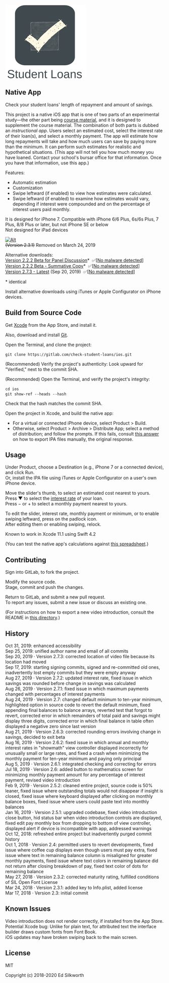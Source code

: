 ![Alt](./app_icon_and_logo.png "Check Student Loans")

## Native App

Check your student loans' length of repayment and amount of savings.

This project is a native iOS app that is one of two parts of an experimental study&mdash;the other part being [course material](https://gitlab.com/check-student-loans/course-material "Click here to locate the course material."), and it is designed to supplement the course material.
The combination of both parts is dubbed an *instructional app*. Users select an estimated cost, select the interest rate of their loan(s), and select a monthly payment.
The app will estimate how long repayments will take and how much users can save by paying more than the minimum. It can perform such estimates for realistic and hypothetical situations.
(This app will not tell you how much money you have loaned. Contact your school's bursar office for that information. Once you have that information, use this app.)

Features:
* Automatic estimation
* Customization
* Swipe leftward (if enabled) to view how estimates were calculated.
* Swipe leftward (if enabled) to examine how estimates would vary, depending if interest were compounded and on the percentage of interest users paid monthly.

It is designed for iPhone 7. Compatible with iPhone 6/6 Plus, 6s/6s Plus, 7 Plus, 8/8 Plus or later, but not iPhone SE or below \
Not designed for iPad devices

[![Alt](./badge-unavailable.png "Download on the App Store.")](https://itunes.apple.com/us/app/student-loans/id1260436932?mt=8) \
~~(Version 2.3.1)~~ Removed on March 24, 2019

Alternative downloads: \
[Version 2.2.2 Beta for Panel Discussion](https://gitlab.com/check-student-loans/ios/-/blob/d7c304192a5a8827b98536c862d8f1510f73ade4/Archives/panel_discussion.ipa "Click here to access the download link.")* &nbsp;:white_check_mark:[[No malware detected](https://www.virustotal.com/gui/file/ace2008e882942ece20cc21ea0f0a1fd85abb3797e05c9d37baaa53f2119fb7c/detection)] \
[Version 2.2.2 Beta - Summative Copy](https://gitlab.com/check-student-loans/ios/-/blob/d7c304192a5a8827b98536c862d8f1510f73ade4/Archives/summative.ipa "Click here to access the download link.")* &nbsp;:white_check_mark:[[No malware detected](https://www.virustotal.com/gui/file/ace2008e882942ece20cc21ea0f0a1fd85abb3797e05c9d37baaa53f2119fb7c/detection)] \
[Version 2.7.3 - Latest](https://gitlab.com/check-student-loans/ios/-/blob/d7c304192a5a8827b98536c862d8f1510f73ade4/Archives/latest.ipa "Click here to access the download link.") (Sep 20, 2019) &nbsp;:white_check_mark:[[No malware detected](https://www.virustotal.com/gui/file/aac4f84aaf8fc01f3ef63ef37cc1236be45e10070f5cecfd5299928048cb0e7b/detection)]

\* identical

Install alternative downloads using iTunes or Apple Configurator on iPhone devices.

## Build from Source Code

Get [Xcode](https://itunes.apple.com/us/app/xcode/id497799835?mt=12 "Click here to visit the App Store.") from the App Store, and install it.

Also, download and install [Git](https://git-scm.com/downloads "Click here to access the download link.").

Open the Terminal, and clone the project:
```
git clone https://gitlab.com/check-student-loans/ios.git
```

(Recommended) Verify the project's authenticity: Look upward for "Verified," next to the commit SHA.

(Recommended) Open the Terminal, and verify the project's integrity:
```
cd ios
git show-ref --heads --hash
```
Check that the hash matches the commit SHA.

Open the project in Xcode, and build the native app:
* For a virtual or connected iPhone device, select Product > Build.
* Otherwise, select Product > Archive > Distribute App; select a method of distribution; and follow the prompts. If this fails, consult [this answer](https://stackoverflow.com/questions/1191989/create-ipa-for-iphone#1494310 "Click here to reveal the answer.") on how to export IPA files manually, the original response.

## Usage

Under Product, choose a Destination (e.g., iPhone 7 or a connected device), and click Run. \
Or, install the IPA file using iTunes or Apple Configurator on a user's own iPhone device.

Move the slider's thumb, to select an estimated cost nearest to yours. \
Press &#x25BC; to select the [interest rate](https://studentaid.ed.gov/sa/types/loans/interest-rates "Click here to visit the office of Federal Student Aid.") of your loan. \
Press &minus; or &#43; to select a monthly payment nearest to yours.

To edit the slider, interest rate, monthly payment or minimum, or to enable swiping leftward, press on the padlock icon. \
After editing them or enabling swiping, relock.

Known to work in Xcode 11.1 using Swift 4.2

(You can test the native app's calculations against [this spreadsheet](https://gitlab.com/check-student-loans/other-resources/blob/master/checking_calculations.xlsx "Click here to view the spreadsheet.").)

## Contributing

Sign into GitLab, to fork the project.

Modify the source code. \
Stage, commit and push the changes.

Return to GitLab, and submit a new pull request. \
To report any issues, submit a new issue or discuss an existing one.

(For instructions on how to export a new video introduction, consult the README in [this directory](./Video/ "Click here to access the directory.").)

## History

Oct 31, 2019: enhanced accessibility \
Sep 25, 2019: unified author name and email of all commits \
Sep 20, 2019 &middot; Version 2.7.3: corrected location of video file because its location had moved \
Sep 17, 2019: starting signing commits, signed and re-committed old ones, inadvertently lost empty commits but they were empty anyway \
Aug 27, 2019 &middot; Version 2.7.2: updated interest rate, fixed issue in which savings was rounded before change in savings was calculated \
Aug 26, 2019 &middot; Version 2.7.1: fixed issue in which maximum payments changed with percentages of interest payments \
Aug 24, 2019 &middot; Version 2.7: changed default minimum to ten-year minimum, highlighted option in source code to revert the default minimum, fixed appending final balances to balance arrays, reverted test that forgot to revert, corrected error in which remainders of total paid and savings might display three digits, corrected error in which final balance in table often displayed a negative zero since last version \
Aug 21, 2019 &middot; Version 2.6.3: corrected rounding errors involving change in savings, decided to exit beta \
Aug 16, 2019 &middot; Version 2.6.2: fixed issue in which annual and monthly interest rates in "showmath" view controller displayed incorrectly for unusually small or large rates, and fixed a crash when minimizing the monthly payment for ten-year minimum and paying only principal \
Aug 5, 2019 &middot; Version 2.6.1: integrated checking and correcting for errors \
Jul 18, 2019 &middot; Version 2.6: added button to mathematics screen for minimizing monthly payment amount for any percentage of interest payment, revised video introduction \
Feb 9, 2019 &middot; Version 2.5.2: cleaned entire project, source code is 50% leaner, fixed issue where outstanding totals would not disappear if insight is closed, fixed issue where keyboard displayed after clicking on monthly balance boxes, fixed issue where users could paste text into monthly balances \
Jan 16, 2019 &middot; Version 2.5.1: upgraded codebase, fixed video introduction close button, hid status bar when video introduction controls are displayed, fixed edit pay monthly box from dropping to bottom of view controller, displayed alert if device is incompatible with app, addressed warnings \
Oct 12, 2018: refreshed entire project but inadvertently purged commit history \
Oct 1, 2018 &middot; Version 2.4: permitted users to revert developments, fixed issue where coffee cup displays even though users must pay extra, fixed issue where text in remaining balance column is misaligned for greater monthly payments, fixed issue where text colors in remaining balance did not return after closing breakdown of pay, fixed text color of dots for remaining balance \
May 27, 2018 &middot; Version 2.3.2: corrected maturity rating, fulfilled conditions of SIL Open Font License \
Mar 24, 2018 &middot; Version 2.3.1: added key to Info.plist, added license \
Mar 17, 2018 &middot; Version 2.3: initial commit

## Known Issues

Video introduction does not render correctly, if installed from the App Store. \
Potential Xcode bug: Unlike for plain text, for attributed text the interface builder draws custom fonts from Font Book. \
iOS updates may have broken swiping back to the main screen.

## License

MIT

Copyright (c) 2018-2020 Ed Silkworth